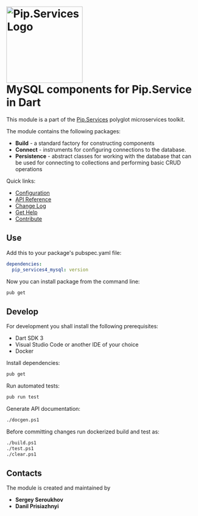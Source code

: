 # <img src="https://uploads-ssl.webflow.com/5ea5d3315186cf5ec60c3ee4/5edf1c94ce4c859f2b188094_logo.svg" alt="Pip.Services Logo" width="200"> <br/> MySQL components for Pip.Service in Dart

This module is a part of the [Pip.Services](https://pipservices.org) polyglot microservices toolkit.

The module contains the following packages:
 
- **Build** - a standard factory for constructing components
- **Connect** - instruments for configuring connections to the database.
- **Persistence** - abstract classes for working with the database that can be used for connecting to collections and performing basic CRUD operations

<a name="links"></a> Quick links:

* [Configuration](https://docs.pipservices.org/toolkit/getting_started/configurations/)
* [API Reference](https://pub.dev/documentation/pip_services4_mysql/latest/pip_services4_mysql/pip_services4_mysql-library.html)
* [Change Log](CHANGELOG.md)
* [Get Help](https://docs.pipservices.org/get_help/)
* [Contribute](https://docs.pipservices.org/toolkit/contribute/)

## Use

Add this to your package's pubspec.yaml file:
```yaml
dependencies:
  pip_services4_mysql: version
```

Now you can install package from the command line:
```bash
pub get
```

## Develop

For development you shall install the following prerequisites:
* Dart SDK 3
* Visual Studio Code or another IDE of your choice
* Docker

Install dependencies:
```bash
pub get
```

Run automated tests:
```bash
pub run test
```

Generate API documentation:
```bash
./docgen.ps1
```

Before committing changes run dockerized build and test as:
```bash
./build.ps1
./test.ps1
./clear.ps1
```

## Contacts

The module is created and maintained by 
- **Sergey Seroukhov**
- **Danil Prisiazhnyi**